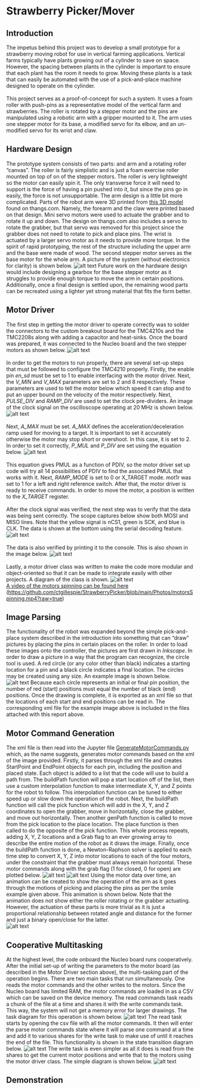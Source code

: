 # Strawberry Picker/Mover
## Introduction
The impetus behind this project was to develop a small prototype for a strawberry moving robot for use in vertical farming applications. Vertical farms typically have plants growing out of a cylinder to save on space. However, the spacing between plants in the cylinder is important to ensure that each plant has the room it needs to grow. Moving these plants is a task that can easily be automated with the use of a pick-and-place machine designed to operate on the cylinder. <br /> <br />
This project serves as a proof-of-concept for such a system. It uses a foam roller with push-pins as a representative model of the vertical farm and strawberries. The roller is rotated by a stepper motor and the pins are manipulated using a robotic arm with a gripper mounted to it. The arm uses one stepper motor for its base, a modified servo for its elbow, and an un-modified servo for its wrist and claw.
## Hardware Design
The prototype system consists of two parts: and arm and a rotating roller “canvas”. The roller is fairly simplistic and is just a foam exercise roller mounted on top of on of the stepper motors. The roller is very lightweight so the motor can easily spin it. The only transverse force it will need to support is the force of having a pin pushed into it, but since the pins go in easily, the force is not unsupportable. The arm design is a little bit more complicated. Parts of the robot arm were 3D printed from [this 3D model](https://thangs.com/designer/m/3d-model/38899) found on thangs.com. Namely, the forearm and the claw were printed based on that design. Mini servo motors were used to actuate the grabber and to rotate it up and down. The design on thangs.com also includes a servo to rotate the grabber, but that servo was removed for this project since the grabber does not need to rotate to pick and place pins. The wrist is actuated by a larger servo motor as it needs to provide more torque. In the spirit of rapid prototyping, the rest of the structure including the upper arm and the base were made of wood. The second stepper motor serves as the base motor for the whole arm. A picture of the system (without electronics for clarity) is shown below.
![alt text](https://github.com/ctgillespie/StrawberryPicker/blob/main/Photos/Prototype.jpg?raw=true "Prototype System")
Future work on the hardware design would include designing a gearbox for the base stepper motor as it struggles to provide enough torque to move the arm in certain positions. Additionally, once a final design is settled upon, the remaining wood parts can be recreated using a lighter yet strong material that fits the form better.
## Motor Driver
The first step in getting the motor driver to operate correctly was to solder the connectors to the custom breakout board for the TMC4210s and the TMC2208s along with adding a capacitor and heat-sinks. Once the board was prepared, it was connected to the Nucleo board and the two stepper motors as shown below. 
![alt text](https://github.com/ctgillespie/StrawberryPicker/blob/main/Photos/MotorWiringDiagram.png?raw=true "Wiring Diagram")<br /><br />
In order to get the motors to run properly, there are several set-up steps that must be followed to configure the TMC4210 properly. Firstly, the enable pin *en_sd* must be set to 1 to enable interfacing with the motor driver. Next, the *V_MIN* and *V_MAX* parameters are set to 2 and 8 respectively. These parameters are used to tell the motor below which speed it can stop and to put an upper bound on the velocity of the motor respectively. Next, *PULSE_DIV* and *RAMP_DIV* are used to set the clock pre-dividers. An image of the clock signal on the oscilloscope operating at 20 MHz is shown below.
![alt text](https://github.com/ctgillespie/StrawberryPicker/blob/main/Photos/ClockSignal.png?raw=true "Clock Signal")<br /><br />
Next, *A_MAX* must be set. *A_MAX* defines the acceleration/deceleration ramp used for moving to a target. It is important to set it accurately otherwise the motor may stop short or overshoot. In this case, it is set to 2. In order to set it correctly, *P_MUL* and *P_DIV* are set using the equation below.
![alt text](https://github.com/ctgillespie/StrawberryPicker/blob/main/Photos/PMUL.PNG?raw=true "PMUL Equation")<br /><br />
This equation gives PMUL as a function of PDIV, so the motor driver set up code will try all 14 possibilities of PDIV to find the associated PMUL that works with it. Next, *RAMP_MODE* is set to 0 or X_TARGET mode. mot1r was set to 1 for a left and right reference switch. After that, the motor driver is ready to receive commands. In order to move the motor, a position is written to the *X_TARGET* register. <br /> <br />
After the clock signal was verified, the next step was to verify that the data was being sent correctly. The scope captures below show both MOSI and MISO lines. Note that the yellow signal is nCS1, green is SCK, and blue is CLK. The data is shown at the bottom using the serial decoding feature.
![alt text](https://github.com/ctgillespie/StrawberryPicker/blob/main/Photos/DataCaptures.PNG?raw=true "Data Scope Capture")<br /><br />
The data is also verified by printing it to the console. This is also shown in the image below.
![alt text](https://github.com/ctgillespie/StrawberryPicker/blob/main/Photos/DataInConsole.PNG?raw=true "Data In Console")<br /><br />
Lastly, a motor driver class was written to make the code more modular and object-oriented so that it can be made to integrate easily with other projects. A diagram of the class is shown.
![alt text](https://github.com/ctgillespie/StrawberryPicker/blob/main/Photos/MotorDriverClassDiagram.png?raw=true "Motor Driver Class Diagram") <br />
[A video of the motors spinning can be found here](https://drive.google.com/file/d/1Qb-K9VdT-8qYitZVEhLl1PaHGWKx7_Ab/view?usp=sharing)
(https://github.com/ctgillespie/StrawberryPicker/blob/main/Photos/motorsSpinning.mp4?raw=true)
## Image Parsing
The functionality of the robot was expanded beyond the simple pick-and-place system described in the introduction into something that can “draw” pictures by placing the pins in certain places on the roller. In order to load these images onto the controller, the pictures are first drawn in *Inkscape*. In order to draw a picture in a way that the program can recognize, the circle tool is used. A red circle (or any color other than black) indicates a starting location for a pin and a black circle indicates a final location. The circles may be created using any size. An example image is shown below. <br />
![alt text](https://github.com/ctgillespie/StrawberryPicker/blob/main/Photos/SmileDrawing.PNG?raw=true "Smile Example")
Because each circle represents an initial or final pin position, the number of red (start) positions must equal the number of black (end) positions. Once the drawing is complete, it is exported as an xml file so that the locations of each start and end positions can be read in. The corresponding xml file for the example image above is included in the files attached with this report above.
## Motor Command Generation
The xml file is then read into the Jupyter file [GenerateMotorCommands.py](https://github.com/ctgillespie/StrawberryPicker/blob/main/GenerateMotorCommands.ipynb) which, as the name suggests, generates motor commands based on the xml of the image provided. Firstly, it parses through the xml file and creates StartPoint and EndPoint objects for each pin, including the position and placed state. Each object is added to a list that the code will use to build a path from. The buildPath function will pop a start location off of the list, then use a custom interpolation function to make intermediate X, Y, and Z points for the robot to follow. This interpolation function can be tuned to either speed up or slow down the operation of the robot. Next, the buildPath function will call the pick function which will add in the X, Y, and Z coordinates to open the grabber, move in horizontally, close the grabber, and move out horizontally. Then another genPath function is called to move from the pick location to the place location. The place function is then called to do the opposite of the pick function. This whole process repeats, adding X, Y, Z locations and a Grab flag to an ever growing array to describe the entire motion of the robot as it draws the image. Finally, once the buildPath function is done, a Newton-Raphson solver is applied to each time step to convert X, Y, Z into motor locations to each of the four motors, under the constraint that the grabber must always remain horizontal. These motor commands along with the grab flag (1 for closed, 0 for open) are plotted below.
![alt text](https://github.com/ctgillespie/StrawberryPicker/blob/main/Photos/MotorCommandGraph.PNG?raw=true "Motor Commands")
![alt text](https://github.com/ctgillespie/StrawberryPicker/blob/main/Photos/GrabGraph.PNG?raw=true "Grab Commands")
Using the motor data over time, an animation can be created to show the operation of the arm as it goes through the motions of picking and placing the pins as per the smile example given above. This animation is shown below. Note that the animation does not show either the roller rotating or the grabber actuating. However, the actuation of these parts is more trivial as it is just a proportional relationship between rotated angle and distance for the former and just a binary open/close for the latter.<br />
![alt text](https://github.com/ctgillespie/StrawberryPicker/blob/main/Photos/armgif.gif?raw=true "Arm Animation")
## Cooperative Multitasking
At the highest level, the code onboard the Nucleo board runs cooperatively. After the initial set-up of writing the parameters to the motor board (as described in the Motor Driver section above), the multi-tasking part of the operation begins. There are two main tasks that run simultaneously. One reads the motor commands and the other writes to the motors. Since the Nucleo board has limited RAM, the motor commands are loaded in as a CSV which can be saved on the device memory. The read commands task reads a chunk of the file at a time and shares it with the write commands task. This way, the system will not get a memory error for larger drawings. The task diagram for this operation is shown below.
![alt text](https://github.com/ctgillespie/StrawberryPicker/blob/main/Photos/TaskDiagram.PNG?raw=true "Task Diagram")
The read task starts by opening the csv file with all the motor commands. It then will enter the parse motor commands state where it will parse one command at a time and add it to various shares for the write task to make use of until it reaches the end of the file. This functionality is shown in the state transition diagram below.
![alt text](https://github.com/ctgillespie/StrawberryPicker/blob/main/Photos/ReadCommandsSTD.PNG?raw=true "Read Commands State Transition Diagram")
The write task is even simpler as all it does is read from the shares to get the current motor positions and write that to the motors using the motor driver class. The simple diagram is shown below.
![alt text](https://github.com/ctgillespie/StrawberryPicker/blob/main/Photos/WriteCommandsSTD.PNG?raw=true "Write Commands State Transition Diagram")
## Demonstration
